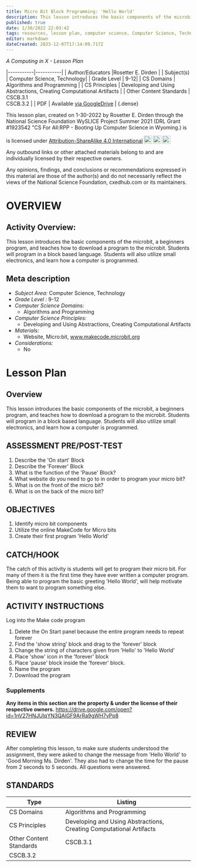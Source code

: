 ```yaml
---
title: Micro Bit Block Programming: 'Hello World'
description: This lesson introduces the basic components of the microbit, a beginners program, and teaches how to download a program to the microbit. Students will program in a block based language. Students will also utilize small electronics, and learn how a computer is programmed.
published: true
date: 1/30/2022 22:03:42
tags: resources, lesson plan, computer science, Computer Science, Technology 
editor: markdown
dateCreated: 2023-12-07T17:14:09.717Z
---
```

*A Computing in X - Lesson Plan*

|-----------|-----------|
| Author/Educators |Rosetter E. Dirden |
| Subject(s) | Computer Science, Technology|
| Grade Level | 9-12|
| CS Domains | Algorithms and Programming |
| CS Principles | Developing and Using Abstractions, Creating Computational Artifacts |
| Other Content Standards | CSCB.3.1  
CSCB.3.2 | 
| PDF | Available [via GoogleDrive](https://drive.google.com/open?id=1McyMogqHpy_geaEjcAl5YqpFsAJLQKAj) |
{.dense}






This lesson plan, created on 1-30-2022 by Rosetter E. Dirden through the National Science Foundation WySLICE Project Summer 2021 (DRL Grant #1923542 "CS For All:RPP - Booting Up Computer Science in Wyoming.) is  <p xmlns:cc="http://creativecommons.org/ns#" >  is licensed under <a href="http://creativecommons.org/licenses/by-sa/4.0/?ref=chooser-v1" target="_blank" rel="license noopener noreferrer" style="display:inline-block;">Attribution-ShareAlike 4.0 International<img style="height:22px!important;margin-left:3px;vertical-align:text-bottom;" src="https://mirrors.creativecommons.org/presskit/icons/cc.svg?ref=chooser-v1"><img style="height:22px!important;margin-left:3px;vertical-align:text-bottom;" src="https://mirrors.creativecommons.org/presskit/icons/by.svg?ref=chooser-v1"><img style="height:22px!important;margin-left:3px;vertical-align:text-bottom;" src="https://mirrors.creativecommons.org/presskit/icons/sa.svg?ref=chooser-v1"></a></p>


Any outbound links or other attached materials belong to and are individually licensed by their respective owners. 


Any opinions, findings, and conclusions or recommendations expressed in this material are those of the author(s) and do not necessarily reflect the views of the National Science Foundation, cxedhub.com or its maintainers.


# OVERVIEW
## Activity Overview:  
This lesson introduces the basic components of the microbit, a beginners program, and teaches how to download a program to the microbit. Students will program in a block based language. Students will also utilize small electronics, and learn how a computer is programmed.
## Meta description
+ *Subject Area:* Computer Science, Technology 
+ *Grade Level :* 9-12 
+ *Computer Science Domains:*
   + Algorithms and Programming
+ *Computer Science Principles:*
   + Developing and Using Abstractions, Creating Computational Artifacts
+ *Materials:* 
   + Website, Micro:bit, www.makecode.microbit.org
+ *Considerations:*
   + No


# Lesson Plan
## Overview
This lesson introduces the basic components of the microbit, a beginners program, and teaches how to download a program to the microbit. Students will program in a block based language. Students will also utilize small electronics, and learn how a computer is programmed.
## ASSESSMENT PRE/POST-TEST
1. Describe the 'On start' Block
2. Describe the 'Forever' Block
3. What is the function of the 'Pause' Block?
4. What website do you need to go to in order to program your micro bit?
5. What is on the front of the micro bit?
6. What is on the back of the micro bit?
## OBJECTIVES
1. Identify micro bit components
2. Utilize the online MakeCode for Micro bits
3. Create their first program 'Hello World'


## CATCH/HOOK
The catch of this activity is students will get to program their micro bit. For many of them it is the first time they have ever written a computer program. Being able to program the basic greeting 'Hello World', will help motivate them to want to program something else.


## ACTIVITY INSTRUCTIONS
Log into the Make code program
1. Delete the On Start panel because the entire program needs to repeat forever
2. Find the 'show string' block and drag to the 'forever' block
3. Change the string of characters given  from 'Hello' to 'Hello World'
4. Place 'show' icon in the 'forever' block
5. Place 'pause' block inside the 'forever' block.
6. Name the program
7. Download the program


### Supplements
**Any items in this section are the property & under the license of their respective owners.**
https://drive.google.com/open?id=1nV27HNJUlqYN3QAlGF9ArRa9gWH7vPp8




## REVIEW
After completing this lesson, to make sure students understood the assignment, they were asked to change the message from 'Hello World' to 'Good Morning Ms. Dirden'. They also had to change the time for the pause from 2 seconds to 5 seconds. All questions were answered.
## STANDARDS        
| Type | Listing | 
|-----------|-----------|
| CS Domains  | Algorithms and Programming|
| CS Principles   | Developing and Using Abstractions, Creating Computational Artifacts|
| Other Content Standards | CSCB.3.1  
CSCB.3.2  |